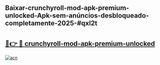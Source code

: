 ## Baixar-crunchyroll-mod-apk-premium-unlocked-Apk-sem-anúncios-desbloqueado-completamente-2025-#qxl2t

# <h2><a href="https://ainizakaria.my?title=crunchyroll-mod-apk-premium-unlocked&ref=22M">🔗👉 🔴 crunchyroll-mod-apk-premium-unlocked</a></h2>

[![acn](https://github.com/user-attachments/assets/0f9c940e-d8b0-45ae-aac7-cd30a18b3e1c)](https://ainizakaria.my?title=crunchyroll-mod-apk-premium-unlocked&ref=22M)


